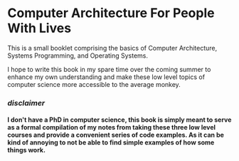 # Computer Architecture For People With Lives

This is a small booklet comprising the basics of Computer Architecture, Systems Programming, and Operating Systems.


I hope to write this book in my spare time over the coming summer to enhance my own understanding and make these low level topics of computer science more accessible to the average monkey.



### *disclaimer*  

#### I don't have a PhD in computer science, this book is simply meant to serve as a formal compilation of my notes from taking these three low level courses and provide a convenient series of code examples. As it can be kind of annoying to not be able to find simple examples of how some things work. 

